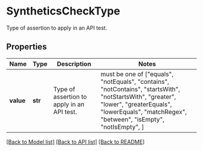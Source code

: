 # SyntheticsCheckType

Type of assertion to apply in an API test.

## Properties
Name | Type | Description | Notes
------------ | ------------- | ------------- | -------------
**value** | **str** | Type of assertion to apply in an API test. |  must be one of ["equals", "notEquals", "contains", "notContains", "startsWith", "notStartsWith", "greater", "lower", "greaterEquals", "lowerEquals", "matchRegex", "between", "isEmpty", "notIsEmpty", ]

[[Back to Model list]](README.md#documentation-for-models) [[Back to API list]](README.md#documentation-for-api-endpoints) [[Back to README]](README.md)


